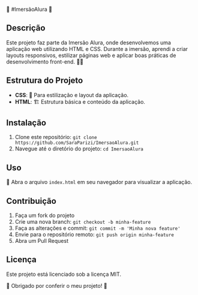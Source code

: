  🌸 #ImersãoAlura 🌸

## Descrição
Este projeto faz parte da Imersão Alura, onde desenvolvemos uma aplicação web utilizando HTML e CSS. Durante a imersão, aprendi a criar layouts responsivos, estilizar páginas web e aplicar boas práticas de desenvolvimento front-end. 🚀🚀


## Estrutura do Projeto
- **CSS**: 🎨 Para estilização e layout da aplicação.
- **HTML**: 🏗️ Estrutura básica e conteúdo da aplicação.

## Instalação
1. Clone este repositório: `git clone https://github.com/SaraParizi/ImersaoAlura.git`
2. Navegue até o diretório do projeto: `cd ImersaoAlura`

## Uso
📄 Abra o arquivo `index.html` em seu navegador para visualizar a aplicação.

## Contribuição
1. Faça um fork do projeto
2. Crie uma nova branch: `git checkout -b minha-feature`
3. Faça as alterações e commit: `git commit -m 'Minha nova feature'`
4. Envie para o repositório remoto: `git push origin minha-feature`
5. Abra um Pull Request

## Licença
Este projeto está licenciado sob a licença MIT.

🌸 Obrigado por conferir o meu projeto! 🌸
